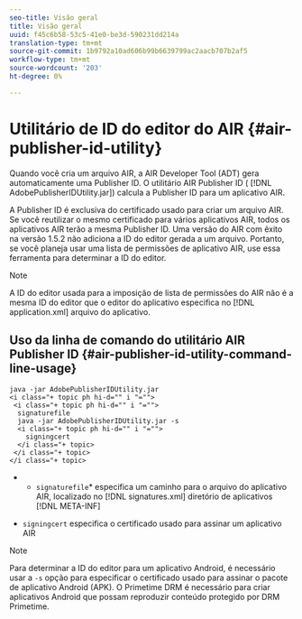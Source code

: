 ```yaml
---
seo-title: Visão geral
title: Visão geral
uuid: f45c6b58-53c5-41e0-be3d-590231dd214a
translation-type: tm+mt
source-git-commit: 1b9792a10ad606b99b6639799ac2aacb707b2af5
workflow-type: tm+mt
source-wordcount: '203'
ht-degree: 0%

---
```



# Utilitário de ID do editor do AIR {#air-publisher-id-utility}

Quando você cria um arquivo AIR, a AIR Developer Tool (ADT) gera automaticamente uma Publisher ID. O utilitário AIR Publisher ID ( [!DNL AdobePublisherIDUtility.jar]) calcula a Publisher ID para um aplicativo AIR.

A Publisher ID é exclusiva do certificado usado para criar um arquivo AIR. Se você reutilizar o mesmo certificado para vários aplicativos AIR, todos os aplicativos AIR terão a mesma Publisher ID. Uma versão do AIR com êxito na versão 1.5.2 não adiciona a ID do editor gerada a um arquivo. Portanto, se você planeja usar uma lista de permissões de aplicativo AIR, use essa ferramenta para determinar a ID do editor.

>[!NOTE]
>
>A ID do editor usada para a imposição de lista de permissões do AIR não é a mesma ID do editor que o editor do aplicativo especifica no [!DNL application.xml] arquivo do aplicativo.

## Uso da linha de comando do utilitário AIR Publisher ID {#air-publisher-id-utility-command-line-usage}

```
java -jar AdobePublisherIDUtility.jar 
<i class="+ topic ph hi-d="" i "="">
 <i class="+ topic ph hi-d="" i "="">
  signaturefile 
  java -jar AdobePublisherIDUtility.jar -s 
  <i class="+ topic ph hi-d="" i "="">
    signingcert
  </i class="+ topic>
 </i class="+ topic>
</i class="+ topic>
```

* 
   * `signaturefile`* especifica um caminho para o arquivo do aplicativo AIR, localizado no [!DNL signatures.xml] diretório de aplicativos [!DNL META-INF]

* `signingcert` especifica o certificado usado para assinar um aplicativo AIR

>[!NOTE]
>
>Para determinar a ID do editor para um aplicativo Android, é necessário usar a `-s` opção para especificar o certificado usado para assinar o pacote de aplicativo Android (APK). O Primetime DRM é necessário para criar aplicativos Android que possam reproduzir conteúdo protegido por DRM Primetime.